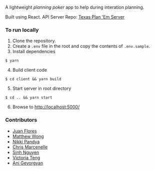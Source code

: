 A lightweight _planning poker_ app to help during interation planning. 

Built using React. 
API Server Repo: [Texas Plan 'Em Server](https://github.com/agevorgy/texas-plan-em-server)

### To run locally

1. Clone the repository.
2. Create a `.env` file in the root and copy the contents of `.env.sample`. 
3. Install dependencies
  ```
  $ yarn
  ```
4. Build client code
  ```
  $ cd client && yarn build
  ```
5. Start server in root directory
  ```
  $ cd .. && yarn start
  ```
6. Browse to [http://localhost:5000/](http://localhost:5000/)

### Contributors
- [Juan Flores](https://github.com/juanflo)
- [Matthew Wong](https://github.com/wongm3)
- [Nikki Pandya](https://github.com/nikkipandya)
- [Chris Marcenelle](https://github.com/cpm5041)
- [Sinh Nguyen](https://github.com/sinkng)
- [Victoria Teng](https://github.com/vickyteng)
- [Ani Gevorgyan](https://github.com/agevorgy)